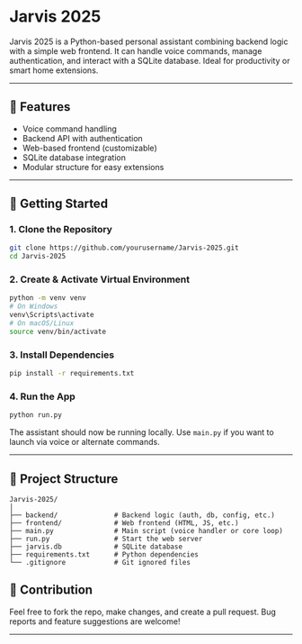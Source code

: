 # Jarvis 2025

Jarvis 2025 is a Python-based personal assistant combining backend logic with a simple web frontend. It can handle voice commands, manage authentication, and interact with a SQLite database. Ideal for productivity or smart home extensions.

---

## 🔧 Features

- Voice command handling
- Backend API with authentication
- Web-based frontend (customizable)
- SQLite database integration
- Modular structure for easy extensions

---

## 🚀 Getting Started

### 1. Clone the Repository

```bash
git clone https://github.com/yourusername/Jarvis-2025.git
cd Jarvis-2025
```

### 2. Create & Activate Virtual Environment

```bash
python -m venv venv
# On Windows
venv\Scripts\activate
# On macOS/Linux
source venv/bin/activate
```

### 3. Install Dependencies

```bash
pip install -r requirements.txt
```

### 4. Run the App

```bash
python run.py
```

The assistant should now be running locally. Use `main.py` if you want to launch via voice or alternate commands.

---

## 📁 Project Structure

```
Jarvis-2025/
│
├── backend/              # Backend logic (auth, db, config, etc.)
├── frontend/             # Web frontend (HTML, JS, etc.)
├── main.py               # Main script (voice handler or core loop)
├── run.py                # Start the web server
├── jarvis.db             # SQLite database
├── requirements.txt      # Python dependencies
└── .gitignore            # Git ignored files
```


## 🙌 Contribution

Feel free to fork the repo, make changes, and create a pull request. Bug reports and feature suggestions are welcome!

---
